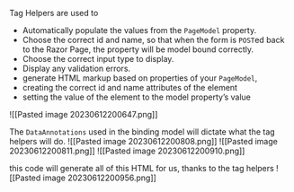 Tag Helpers are used to
- Automatically populate the values from the `PageModel` property.
- Choose the correct id and name, so that when the form is `POST`ed back to the Razor Page, the property will be model bound correctly.
- Choose the correct input type to display.
- Display any validation errors.
- generate HTML markup based on properties of your `PageModel`,
- creating the correct id and name attributes of the element
- setting the value of the element to the model property’s value

![[Pasted image 20230612200647.png]]

The `DataAnnotations` used in the binding model will dictate what the tag helpers will do.
![[Pasted image 20230612200808.png]]
![[Pasted image 20230612200811.png]]
![[Pasted image 20230612200910.png]]

this code will generate all of this HTML for us, thanks to the tag helpers
![[Pasted image 20230612200956.png]]


